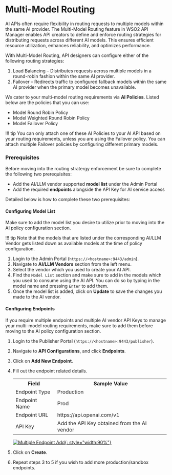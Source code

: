 # Multi-Model Routing

AI APIs often require flexibility in routing requests to multiple models within the same AI provider. The Multi-Model Routing feature in WSO2 API Manager enables API creators to define and enforce routing strategies for distributing requests across different AI models. This ensures efficient resource utilization, enhances reliability, and optimizes performance.

With Multi-Model Routing, API designers can configure either of the following routing strategies:

1. Load Balancing – Distributes requests across multiple models in a round-robin fashion within the same AI provider.
2. Failover – Redirects traffic to configured fallback models within the same AI provider when the primary model becomes unavailable.

We cater to your multi-model routing requirements via **AI Policies**. Listed below are the policies that you can use:

- Model Round Robin Policy
- Model Weighted Round Robin Policy
- Model Failover Policy

!!! tip
     You can only attach one of these AI Policies to your AI API based on your routing requirements, unless you are using the Failover policy. You can attach multiple Failover policies by configuring different primary models.

### Prerequisites

Before moving into the routing stratergy enforcement be sure to complete the following two prerequisites:

- Add the AI/LLM vendor supported **model list** under the Admin Portal
- Add the required **endpoints** alongside the API Key for AI service access

Detailed below is how to complete these two prerequisites:

#### Configuring Model List

Make sure to add the model list you desire to utilize prior to moving into the AI policy configuration section.

!!! tip
     Note that the models that are listed under the corresponding AI/LLM Vendor gets listed down as available models at the time of policy configuration. 

1. Login to the Admin Portal (`https://<hostname>:9443/admin`).
2. Navigate to **AI/LLM Vendors** section from the left menu.
3. Select the vendor which you used to create your AI API.
4. Find the `Model List` section and make sure to add in the models which you used to consume using the AI API. You can do so by typing in the model name and pressing `Enter` to add them.
5. Once the model list is added, click on **Update** to save the changes you made to the AI vendor.

#### Configuring Endpoints

If you require multiple endpoints and multiple AI vendor API Keys to manage your multi-model routing requirements, make sure to add them before moving to the AI policy configuration section.

1. Login to the Publisher Portal (`https://<hostname>:9443/publisher`).
2. Navigate to **API Configurations**, and click **Endpoints**.
3. Click on **Add New Endpoint**.
4. Fill out the endpoint related details.

    <table>
        <tr>
            <th>Field</td>
            <th>Sample Value</td>
        </tr>
        <tr>
            <td>Endpoint Type</td>
            <td>Production</td>
        </tr>
        <tr>
            <td>Endpoint Name</td>
            <td>Prod</th>
        </tr>
        <tr>
            <td>Endpoint URL</td>
            <td>https://api.openai.com/v1</td>
        </tr>
        <tr>
            <td>API Key</td>
            <td>Add the API Key obtained from the AI vendor</td>
        </tr>
    </table>

    [![Multiple Endpoint Add]({{base_path}}/assets/img/learn/ai-gateway/endpoint-add.png){: style="width:90%"}]({{base_path}}/assets/img/learn/ai-gateway/endpoint-add.png)

5. Click on **Create**.
6. Repeat steps 3 to 5 if you wish to add more production/sandbox endpoints.
